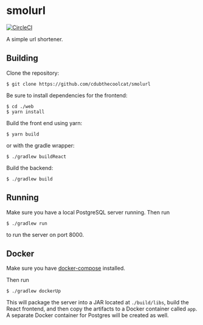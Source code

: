 # smolurl

[![CircleCI](https://circleci.com/gh/cdubthecoolcat/smolurl.svg?style=svg)](https://circleci.com/gh/cdubthecoolcat/smolurl)

A simple url shortener.

## Building

Clone the repository:
```
$ git clone https://github.com/cdubthecoolcat/smolurl
```
Be sure to install dependencies for the frontend:
```
$ cd ./web
$ yarn install
```
Build the front end using yarn:
```
$ yarn build
```
or with the gradle wrapper:
```
$ ./gradlew buildReact
```
Build the backend:
```
$ ./gradlew build
```

## Running
Make sure you have a local PostgreSQL server running.
Then run
```
$ ./gradlew run
```
to run the server on port 8000.

## Docker

Make sure you have [docker-compose](https://docs.docker.com/compose/) installed.

Then run

```
$ ./gradlew dockerUp
```

This will package the server into a JAR located at `./build/libs`, build the React frontend, and then copy the artifacts to a Docker container called `app`. A separate Docker container for Postgres will be created as well.
